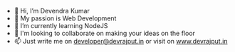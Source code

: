 - 👋 Hi, I’m Devendra Kumar
- 👀 My passion is Web Development
- 🌱 I’m currently learning NodeJS
- 💞️ I'm looking to collaborate on making your ideas on the floor
- 📫 Just write me on developer@devrajput.in or visit on www.devrajput.in

<!---
devendra-rajput/devendra-rajput is a ✨ special ✨ repository because its `README.md` (this file) appears on your GitHub profile.
You can click the Preview link to take a look at your changes.
--->
